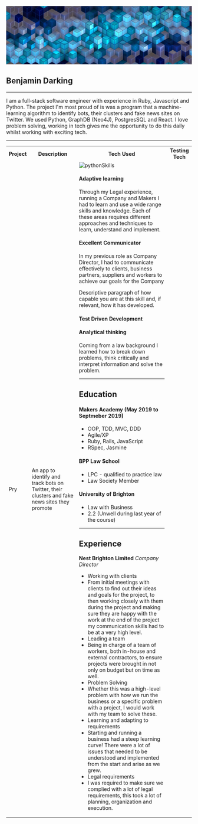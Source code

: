 <img src="banner.jpg" alt="banner">

## Benjamin Darking
***

I am a full-stack software engineer with experience in Ruby, Javascript and Python. The project I'm most proud of is was a program that a machine-learning algorithm to identify bots, their clusters and fake news sites on Twitter. We used Python, GraphDB (Neo4J), PostgresSQL and React.
I love problem solving, working in tech gives me the opportunity to do this daily whilst working with exciting tech.
***
<table>
  <tr>
    <th>Project</th>
    <th>Description</th>
    <th>Tech Used</th>
    <th>Testing Tech</th>
  </tr>
  <tr>
    <td>Pry</td>
    <td>An app to identify and track bots on Twitter, their clusters and fake news sites they promote</td>
    <td> <img src="http://icons.iconarchive.com/icons/cornmanthe3rd/plex/256/Other-python-icon.png" alt="python" style="width:50px;height:50px;> Python, Neo4j, PostgreSQL, React, Heroku, HTML, CSS</td>
   <td>Pytest</td>
  </tr>
  <tr>
    <td>Thermostat</td>
    <td>A thermostat app with weather api</td>
    <td>Javascript, Sinatra, HTML, CSS, JQuery</td>
   <td>Jasmine</td>
  </tr>
  <tr>
    <td>Bliss</td>
    <td>A small clone of AirBnB that allows users to post and request properties</td>
    <td>Ruby, HTML, CSS</td>
   <td>RSpec, Capybara</td>
  </tr>
</table>

***
## Skills

#### Adaptive learning

Through my Legal experience, running a Company and Makers I had to learn and use a wide range skills and knowledge. Each of these areas requires different approaches and techniques to learn, understand and implement. 


#### Excellent Communicator

In my previous role as Company Director, I had to communicate effectively to clients, business partners, suppliers and workers to achieve our goals for the Company

Descriptive paragraph of how capable you are at this skill and, if relevant, how it has developed.

#### Test Driven Development

#### Analytical thinking
Coming from a law background I learned how to break down problems, think critically and interpret information and solve the problem. 
***
## Education

#### Makers Academy (May 2019 to Septmeber 2019)

- OOP, TDD, MVC, DDD
- Agile/XP
- Ruby, Rails, JavaScript
- RSpec, Jasmine

#### BPP Law School

- LPC - qualified to practice law
- Law Society Member

#### University of Brighton 

- Law with Business 
- 2.2 (Unwell during last year of the course)
***
## Experience

**Nest Brighton Limited** 
*Company Director* 
- Working with clients
 - From initial meetings with clients to find out their ideas and goals for the project, to then working closely with them during the project and making sure they are happy with the work at the end of the project my communication skills had to be at a very high level. 
- Leading a team 
 - Being in charge of a team of workers, both in-house and external contractors, to ensure projects were brought in not only on budget but on time as well. 
- Problem Solving 
 - Whether this was a high-level problem with how we run the business or a specific problem with a project, I would work with my team to solve these.
- Learning and adapting to requirements
 - Starting and running a business had a steep learning curve! There were a lot of issues that needed to be understood and implemented from the start and arise as we grew.
- Legal requirements 
 - I was required to make sure we complied with a lot of legal requirements, this took a lot of planning, organization and execution. 


